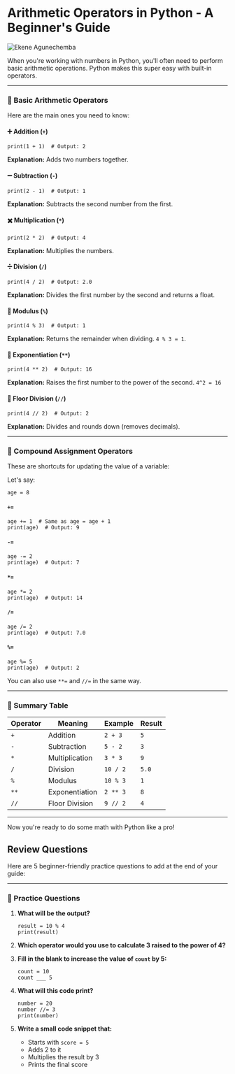 # Arithmetic Operators in Python - A Beginner's Guide
![Ekene Agunechemba](https://agunechembaekene.wordpress.com/wp-content/uploads/2025/05/a_clean_and_modern_flat_style_illustration_of.jpeg)

When you're working with numbers in Python, you'll often need to perform basic arithmetic operations. Python makes this super easy with built-in operators.

---

### 🧱 Basic Arithmetic Operators

Here are the main ones you need to know:

#### ➕ Addition (`+`)

```
print(1 + 1)  # Output: 2
```

**Explanation:** Adds two numbers together.

#### ➖ Subtraction (`-`)

```
print(2 - 1)  # Output: 1
```

**Explanation:** Subtracts the second number from the first.

#### ✖️ Multiplication (`*`)

```
print(2 * 2)  # Output: 4
```

**Explanation:** Multiplies the numbers.

#### ➗ Division (`/`)

```
print(4 / 2)  # Output: 2.0
```

**Explanation:** Divides the first number by the second and returns a float.

#### 🧹 Modulus (`%`)

```
print(4 % 3)  # Output: 1
```

**Explanation:** Returns the remainder when dividing. `4 % 3 = 1`.

#### 🔼 Exponentiation (`**`)

```
print(4 ** 2)  # Output: 16
```

**Explanation:** Raises the first number to the power of the second. `4^2 = 16`

#### 🔻 Floor Division (`//`)

```
print(4 // 2)  # Output: 2
```

**Explanation:** Divides and rounds down (removes decimals).

---

### 🧪 Compound Assignment Operators

These are shortcuts for updating the value of a variable:

Let's say:

```
age = 8
```

#### `+=`

```
age += 1  # Same as age = age + 1
print(age)  # Output: 9
```

#### `-=`

```
age -= 2
print(age)  # Output: 7
```

#### `*=`

```
age *= 2
print(age)  # Output: 14
```

#### `/=`

```
age /= 2
print(age)  # Output: 7.0
```

#### `%=`

```
age %= 5
print(age)  # Output: 2
```

You can also use `**=` and `//=` in the same way.

---

### 📓 Summary Table

| Operator | Meaning        | Example  | Result |
| -------- | -------------- | -------- | ------ |
| `+`      | Addition       | `2 + 3`  | `5`    |
| `-`      | Subtraction    | `5 - 2`  | `3`    |
| `*`      | Multiplication | `3 * 3`  | `9`    |
| `/`      | Division       | `10 / 2` | `5.0`  |
| `%`      | Modulus        | `10 % 3` | `1`    |
| `**`     | Exponentiation | `2 ** 3` | `8`    |
| `//`     | Floor Division | `9 // 2` | `4`    |

---

Now you're ready to do some math with Python like a pro!

## Review Questions

Here are 5 beginner-friendly practice questions to add at the end of your guide:

---

### 🧠 Practice Questions

1. **What will be the output?**

   ```
   result = 10 % 4
   print(result)
   ```

2. **Which operator would you use to calculate 3 raised to the power of 4?**

3. **Fill in the blank to increase the value of `count` by 5:**

   ```
   count = 10  
   count ___ 5
   ```

4. **What will this code print?**

   ```
   number = 20  
   number //= 3  
   print(number)
   ```

5. **Write a small code snippet that:**

   * Starts with `score = 5`
   * Adds 2 to it
   * Multiplies the result by 3
   * Prints the final score
